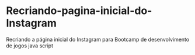 # Recriando-pagina-inicial-do-Instagram
Recriando a página inicial do Instagram para Bootcamp de desenvolvimento de jogos java script

